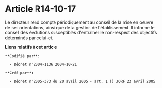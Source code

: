 # Article R14-10-17

Le directeur rend compte périodiquement au conseil de la mise en oeuvre de ses orientations, ainsi que de la gestion de
l'établissement. Il informe le conseil des évolutions susceptibles d'entraîner le non-respect des objectifs déterminés par
celui-ci.

**Liens relatifs à cet article**

	**Codifié par**:

	  - Décret n°2004-1136 2004-10-21

	**Créé par**:

	  - Décret n°2005-373 du 20 avril 2005 - art. 1 () JORF 23 avril 2005
